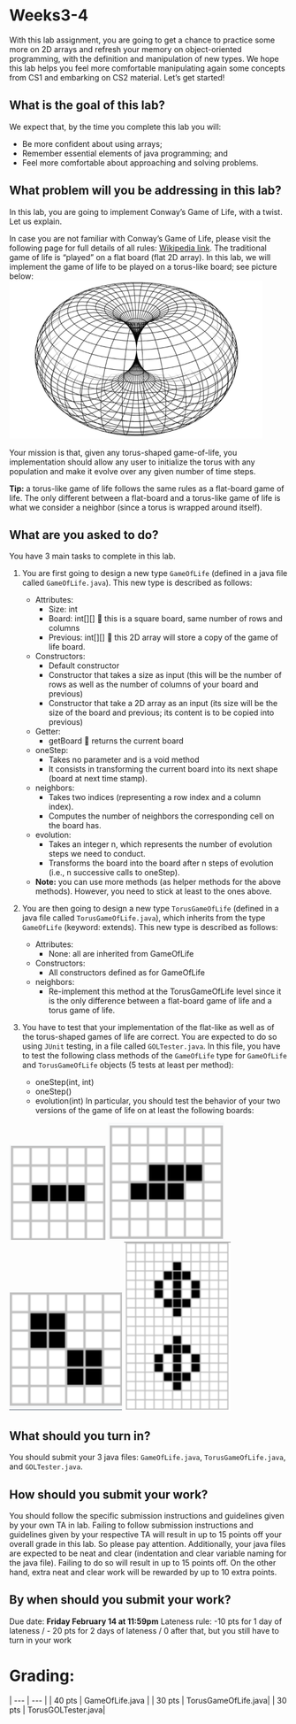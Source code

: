 # Weeks3-4
With this lab assignment, you are going to get a chance to practice some more on 2D arrays and refresh your memory on object-oriented programming, with the definition and manipulation of new types. We hope this lab helps you feel more comfortable manipulating again some concepts from CS1 and embarking on CS2 material. Let’s get started!

## What is the goal of this lab?
We expect that, by the time you complete this lab you will:
* Be more confident about using arrays;
* Remember essential elements of java programming; and 
* Feel more comfortable about approaching and solving problems. 

## What problem will you be addressing in this lab? 
In this lab, you are going to implement Conway’s Game of Life, with a twist. Let us explain.

In case you are not familiar with Conway’s Game of Life, please visit the following page for full details of all rules: [Wikipedia link](https://en.wikipedia.org/wiki/Conway%27s_Game_of_Life). The traditional game of life is “played” on a flat board (flat 2D array). In this lab, we will implement the game of life to be played on a torus-like board; see picture below:
![torus](/torus.png)

Your mission is that, given any torus-shaped game-of-life, you implementation should allow any user to initialize the torus with any population and make it evolve over any given number of time steps. 

**Tip:** a torus-like game of life follows the same rules as a flat-board game of life. The only different between a flat-board and a torus-like game of life is what we consider a neighbor (since a torus is wrapped around itself).

## What are you asked to do? 
You have 3 main tasks to complete in this lab.

1. You are first going to design a new type `GameOfLife` (defined in a java file called `GameOfLife.java`). This new type is described as follows: 
    * Attributes:
        * Size: int
        * Board: int[][]  this is a square board, same number of rows and columns
        * Previous: int[][]  this 2D array will store a copy of the game of life board.
    * Constructors:
        * Default constructor
        * Constructor that takes a size as input (this will be the number of rows as well as the number of columns of your board and previous)
        * Constructor that take a 2D array as an input (its size will be the size of the board and previous; its content is to be copied into previous)
    * Getter:
        * getBoard  returns the current board
    * oneStep: 
        * Takes no parameter and is a void method
        * It consists in transforming the current board into its next shape (board at next time stamp).
    * neighbors:
        * Takes two indices (representing a row index and a column index).
        * Computes the number of neighbors the corresponding cell on the board has.
    * evolution:
        * Takes an integer n, which represents the number of evolution steps we need to conduct.
        * Transforms the board into the board after n steps of evolution (i.e., n successive calls to oneStep).
    * **Note:** you can use more methods (as helper methods for the above methods). However, you need to stick at least to the ones above.

1. You are then going to design a new type `TorusGameOfLife` (defined in a java file called `TorusGameOfLife.java`), which inherits from the type `GameOfLife` (keyword: extends). This new type is described as follows: 

    * Attributes:
        * None: all are inherited from GameOfLife
    * Constructors:
        * All constructors defined as for GameOfLife
    * neighbors:
        * Re-implement this method at the TorusGameOfLife level since it is the only difference between a flat-board game of life and a torus game of life. 

1. You have to test that your implementation of the flat-like as well as of the torus-shaped games of life are correct. You are expected to do so using `JUnit` testing, in a file called `GOLTester.java`.
In this file, you have to test the following class methods of the `GameOfLife` type for `GameOfLife` and `TorusGameOfLife` objects (5 tests at least per method):
    * oneStep(int, int)
    * oneStep()
    * evolution(int)
In particular, you should test the behavior of your two versions of the game of life on at least the following boards: 

![example1](/example1.png)
![example2](/example2.png)
![example3](/example3.png)
![example4](/example4.png)

## What should you turn in?
You should submit your 3 java files: `GameOfLife.java`, `TorusGameOfLife.java`, and `GOLTester.java`.

## How should you submit your work?
You should follow the specific submission instructions and guidelines given by your own TA in lab. 
Failing to follow submission instructions and guidelines given by your respective TA will result in up to 15 points off your overall grade in this lab. So please pay attention. 
Additionally, your java files are expected to be neat and clear (indentation and clear variable naming for the java file). Failing to do so will result in up to 15 points off. On the other hand, extra neat and clear work will be rewarded by up to 10 extra points.

## By when should you submit your work?
Due date: **Friday February 14 at 11:59pm**
Lateness rule: -10 pts for 1 day of lateness / - 20 pts for 2 days of lateness / 0 after that, but you still have to turn in your work 


# Grading: 
| --- | --- |
| 40 pts	| GameOfLife.java |
| 30 pts	| TorusGameOfLife.java| 
| 30 pts	| TorusGOLTester.java| 
